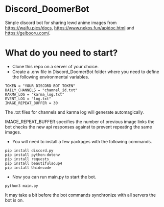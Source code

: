 # Discord_DoomerBot
Simple discord bot for sharing lewd anime images from https://waifu.pics/docs, https://www.nekos.fun/apidoc.html and 
https://gelbooru.com/.

# What do you need to start?
- Clone this repo on a server of your choice.
- Create a .env file in Discord_DoomerBot folder where you need to define the following environmental variables.
```
TOKEN = "YOUR DISCORD BOT TOKEN"
DAILY_CHANNELS = "channel_id.txt"
KARMA_LOG = "karma_log.txt"
EVENT_LOG = "log.txt"
IMAGE_REPEAT_BUFFER = 30
```
The .txt files for channels and karma log will generate automagically. 

IMAGE_REPEAT_BUFFER specifies the number of previous image links the bot checks the new api responses against to prevent 
repeating the same images.
- You will need to install a few packages with the following commands.
``` 
pip install discord.py
pip install python-dotenv
pip install requests
pip install beautifulsoup4
pip install Unidecode
```
- Now you can run main.py to start the bot.
``` 
python3 main.py
``` 
It may take a bit before the bot commands synchronize with all servers the bot is on.



